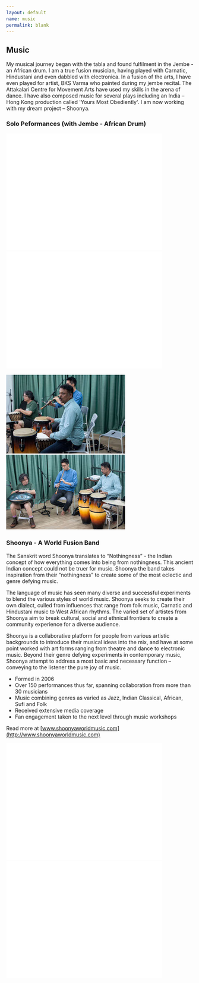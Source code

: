 ```yaml
---
layout: default
name: music
permalink: blank
---
```


## Music

My musical journey began with the tabla and found fulfilment in the Jembe - an African drum. I am a true fusion musician, having played with Carnatic, Hindustani and even dabbled with electronica. In a fusion of the arts, I have even played for artist, BKS Varma who painted during my jembe recital. The Attakalari Centre for Movement Arts have used my skills in the arena of dance. I have also composed music for several plays including an India – Hong Kong production called 'Yours Most Obediently'. I am now working with my dream project – Shoonya.

### Solo Peformances (with Jembe - African Drum)

<iframe width="420" height="315" src="//www.youtube.com/embed/-l-PwNyDwdU?rel=0" frameborder="0" allowfullscreen=""></iframe>
<iframe width="420" height="315" src="//www.youtube.com/embed/_2GNdpL9H7g?rel=0" frameborder="0" allowfullscreen=""></iframe>

[![](img/HongKong_Concert1_small.jpg "Ashok performing in Hong Kong")](img/HongKong_Concert1.jpg)
[![](img/HongKong_Concert2_small.jpg "Ashok performing in Hong Kong")](img/HongKong_Concert2.jpg)

### Shoonya - A World Fusion Band

The Sanskrit word Shoonya translates to “Nothingness” - the Indian concept of how everything comes into being from nothingness. This ancient Indian concept could not be truer for music. Shoonya the band takes inspiration from their “nothingness” to create some of the most eclectic and genre defying music.

The language of music has seen many diverse and successful experiments to blend the various styles of world music. Shoonya seeks to create their own dialect, culled from influences that range from folk music, Carnatic and Hindustani music to West African rhythms. The varied set of artistes from Shoonya aim to break cultural, social and ethnical frontiers to create a community experience for a diverse audience.

Shoonya is a collaborative platform for people from various artistic backgrounds to introduce their musical ideas into the mix, and have at some point worked with art forms ranging from theatre and dance to electronic music. Beyond their genre defying experiments in contemporary music, Shoonya attempt to address a most basic and necessary function – conveying to the listener the pure joy of music.

*   Formed in 2006
*   Over 150 performances thus far, spanning collaboration from more than 30 musicians
*   Music combining genres as varied as Jazz, Indian Classical, African, Sufi and Folk
*   Received extensive media coverage
*   Fan engagement taken to the next level through music workshops

Read more at [www.shoonyaworldmusic.com](http://www.shoonyaworldmusic.com)

<iframe width="420" height="315" src="//www.youtube.com/embed/MUEQVUR40Jc?rel=0" frameborder="0" allowfullscreen=""></iframe>
<iframe width="420" height="315" src="//www.youtube.com/embed/hRWhq2MLzo4?rel=0" frameborder="0" allowfullscreen=""></iframe>
